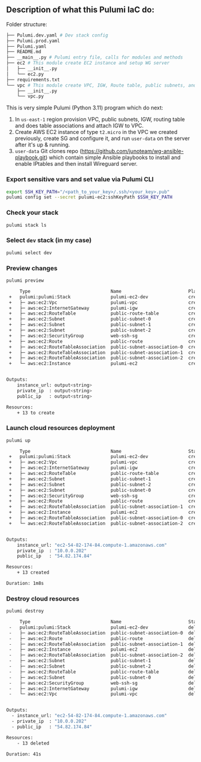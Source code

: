 ## Description of what this Pulumi IaC do:

Folder structure: 
```bash
├── Pulumi.dev.yaml # Dev stack config 
├── Pulumi.prod.yaml
├── Pulumi.yaml
├── README.md
├── __main__.py # Pulumi entry file, calls for modules and methods 
├── ec2 # This module create EC2 instance and setup WG server
│   ├── __init__.py
│   └── ec2.py
├── requirements.txt
└── vpc # This module create VPC, IGW, Route table, public subnets, and route associations
    ├── __init__.py
    └── vpc.py
```
This is very simple Pulumi (Python 3.11) program which do next: 
1. In `us-east-1` region provision VPC, public subnets, IGW, routing table and does table associations and attach IGW to VPC.
2. Create AWS EC2 instance of type `t2.micro` in the VPC we created previously, create SG and configure it, and run `user-data` on the server after it's up & running. 
3. `user-data` Git clones repo (https://github.com/junoteam/wg-ansible-playbook.git) which contain simple Ansible playbooks to install and enable IPtables and then install Wireguard server.

### Export sensitive vars and set value via Pulumi CLI
```bash
export SSH_KEY_PATH="/<path_to_your_key>/.ssh/<your_key>.pub"
pulumi config set --secret pulumi-ec2:sshKeyPath $SSH_KEY_PATH
```

### Check your stack
```bash
pulumi stack ls
```

### Select `dev` stack (in my case)
```bash
pulumi select dev
```

### Preview changes
```bash
pulumi preview

     Type                              Name                         Plan
 +   pulumi:pulumi:Stack               pulumi-ec2-dev               create
 +   ├─ aws:ec2:Vpc                    pulumi-vpc                   create
 +   ├─ aws:ec2:InternetGateway        pulumi-igw                   create
 +   ├─ aws:ec2:RouteTable             public-route-table           create
 +   ├─ aws:ec2:Subnet                 public-subnet-0              create
 +   ├─ aws:ec2:Subnet                 public-subnet-1              create
 +   ├─ aws:ec2:Subnet                 public-subnet-2              create
 +   ├─ aws:ec2:SecurityGroup          web-ssh-sg                   create
 +   ├─ aws:ec2:Route                  public-route                 create
 +   ├─ aws:ec2:RouteTableAssociation  public-subnet-association-0  create
 +   ├─ aws:ec2:RouteTableAssociation  public-subnet-association-1  create
 +   ├─ aws:ec2:RouteTableAssociation  public-subnet-association-2  create
 +   └─ aws:ec2:Instance               pulumi-ec2                   create


Outputs:
    instance_url: output<string>
    private_ip  : output<string>
    public_ip   : output<string>

Resources:
    + 13 to create
```

### Launch cloud resources deployment
```bash
pulumi up

     Type                              Name                         Status
 +   pulumi:pulumi:Stack               pulumi-ec2-dev               created (65s)
 +   ├─ aws:ec2:Vpc                    pulumi-vpc                   created (14s)
 +   ├─ aws:ec2:InternetGateway        pulumi-igw                   created (1s)
 +   ├─ aws:ec2:RouteTable             public-route-table           created (2s)
 +   ├─ aws:ec2:Subnet                 public-subnet-1              created (12s)
 +   ├─ aws:ec2:Subnet                 public-subnet-2              created (13s)
 +   ├─ aws:ec2:Subnet                 public-subnet-0              created (13s)
 +   ├─ aws:ec2:SecurityGroup          web-ssh-sg                   created (5s)
 +   ├─ aws:ec2:Route                  public-route                 created (1s)
 +   ├─ aws:ec2:RouteTableAssociation  public-subnet-association-1  created (1s)
 +   ├─ aws:ec2:Instance               pulumi-ec2                   created (33s)
 +   ├─ aws:ec2:RouteTableAssociation  public-subnet-association-0  created (1s)
 +   └─ aws:ec2:RouteTableAssociation  public-subnet-association-2  created (1s)


Outputs:
    instance_url: "ec2-54-82-174-84.compute-1.amazonaws.com"
    private_ip  : "10.0.0.202"
    public_ip   : "54.82.174.84"

Resources:
    + 13 created

Duration: 1m8s
``` 

### Destroy cloud resources
```bash
pulumi destroy

     Type                              Name                         Status
 -   pulumi:pulumi:Stack               pulumi-ec2-dev               deleted
 -   ├─ aws:ec2:RouteTableAssociation  public-subnet-association-0  deleted (2s)
 -   ├─ aws:ec2:Route                  public-route                 deleted (2s)
 -   ├─ aws:ec2:RouteTableAssociation  public-subnet-association-1  deleted (2s)
 -   ├─ aws:ec2:Instance               pulumi-ec2                   deleted (32s)
 -   ├─ aws:ec2:RouteTableAssociation  public-subnet-association-2  deleted (2s)
 -   ├─ aws:ec2:Subnet                 public-subnet-1              deleted (1s)
 -   ├─ aws:ec2:Subnet                 public-subnet-2              deleted (1s)
 -   ├─ aws:ec2:RouteTable             public-route-table           deleted (2s)
 -   ├─ aws:ec2:Subnet                 public-subnet-0              deleted (2s)
 -   ├─ aws:ec2:SecurityGroup          web-ssh-sg                   deleted (3s)
 -   ├─ aws:ec2:InternetGateway        pulumi-igw                   deleted (1s)
 -   └─ aws:ec2:Vpc                    pulumi-vpc                   deleted (1s)


Outputs:
  - instance_url: "ec2-54-82-174-84.compute-1.amazonaws.com"
  - private_ip  : "10.0.0.202"
  - public_ip   : "54.82.174.84"

Resources:
    - 13 deleted

Duration: 41s
```
